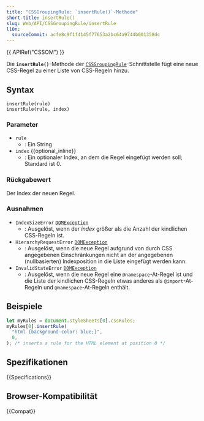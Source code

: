 ```yaml
---
title: "CSSGroupingRule: `insertRule()`-Methode"
short-title: insertRule()
slug: Web/API/CSSGroupingRule/insertRule
l10n:
  sourceCommit: acfe8c9f1f4145f77653a2bc64a9744b001358dc
---
```


{{ APIRef("CSSOM") }}

Die **`insertRule()`**-Methode der [`CSSGroupingRule`](/de/docs/Web/API/CSSGroupingRule)-Schnittstelle fügt eine neue CSS-Regel zu einer Liste von CSS-Regeln hinzu.

## Syntax

```js-nolint
insertRule(rule)
insertRule(rule, index)
```

### Parameter

- `rule`
  - : Ein String
- `index` {{optional_inline}}
  - : Ein optionaler Index, an dem die Regel eingefügt werden soll; Standard ist 0.

### Rückgabewert

Der Index der neuen Regel.

### Ausnahmen

- `IndexSizeError` [`DOMException`](/de/docs/Web/API/DOMException)
  - : Ausgelöst, wenn der _index_ größer als die Anzahl der kindlichen CSS-Regeln ist.
- `HierarchyRequestError` [`DOMException`](/de/docs/Web/API/DOMException)
  - : Ausgelöst, wenn die neue Regel aufgrund von durch CSS angegebenen Einschränkungen nicht an der angegebenen (nullbasierten) Indexposition in die Liste eingefügt werden kann.
- `InvalidStateError` [`DOMException`](/de/docs/Web/API/DOMException)
  - : Ausgelöst, wenn die neue Regel eine `@namespace`-At-Regel ist und die Liste der kindlichen CSS-Regeln etwas anderes als `@import`-At-Regeln und `@namespace`-At-Regeln enthält.

## Beispiele

```js
let myRules = document.styleSheets[0].cssRules;
myRules[0].insertRule(
  "html {background-color: blue;}",
  0,
); /* inserts a rule for the HTML element at position 0 */
```

## Spezifikationen

{{Specifications}}

## Browser-Kompatibilität

{{Compat}}
